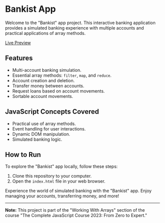 # Bankist App

Welcome to the "Bankist" app project. This interactive banking application provides a simulated banking experience with multiple accounts and practical applications of array methods.

[Live Preview](https://lele-sf.github.io/learning-javascript-zero-to-expert/11-Bankist-App/)

## Features

- Multi-account banking simulation.
- Essential array methods: `filter`, `map`, and `reduce`.
- Account creation and deletion.
- Transfer money between accounts.
- Request loans based on account movements.
- Sortable account movements.

## JavaScript Concepts Covered

- Practical use of array methods.
- Event handling for user interactions.
- Dynamic DOM manipulation.
- Simulated banking logic.

## How to Run

To explore the "Bankist" app locally, follow these steps:

1. Clone this repository to your computer.
2. Open the `index.html` file in your web browser.

Experience the world of simulated banking with the "Bankist" app. Enjoy managing your accounts, transferring money, and more!

---

**Note:** This project is part of the "Working With Arrays" section of the course "The Complete JavaScript Course 2023: From Zero to Expert."

